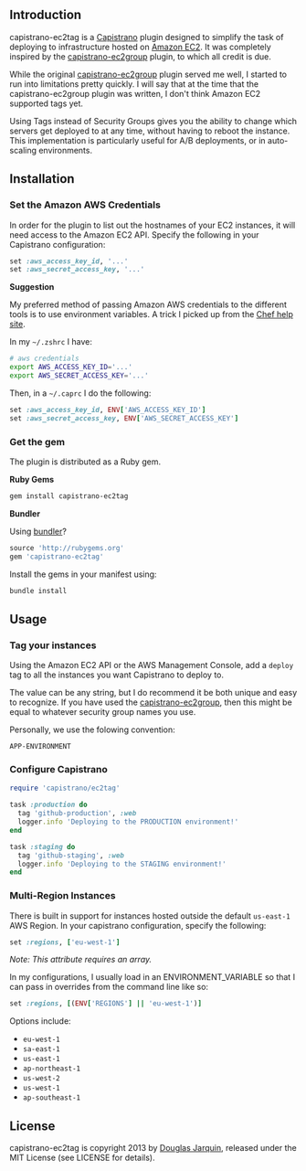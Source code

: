 ## Introduction

capistrano-ec2tag is a [Capistrano](https://github.com/capistrano/capistrano) plugin designed to simplify the
task of deploying to infrastructure hosted on [Amazon EC2](http://aws.amazon.com/ec2/). It was
completely inspired by the [capistrano-ec2group](https://github.com/logandk/capistrano-ec2group) plugin, to which all credit is due.

While the original [capistrano-ec2group](https://github.com/logandk/capistrano-ec2group) plugin served me well, I started to run into limitations pretty quickly. I will say that at the time that the capistrano-ec2group plugin was written, I don't think Amazon EC2 supported tags yet.

Using Tags instead of Security Groups gives you the ability to change which servers get deployed to at any time, without having to reboot the instance. This implementation is particularly useful for A/B deployments, or in auto-scaling environments.

## Installation

### Set the Amazon AWS Credentials

In order for the plugin to list out the hostnames of your EC2 instances, it
will need access to the Amazon EC2 API. Specify the following in your
Capistrano configuration:

```ruby
set :aws_access_key_id, '...'
set :aws_secret_access_key, '...'
```

**Suggestion**

My preferred method of passing Amazon AWS credentials to the different tools is to use environment variables. A trick I picked up from the [Chef help site](http://help.opscode.com/discussions/questions/246-best-practices-for-multiple-developers-kniferb-in-chef-repo-or-not).

In my `~/.zshrc` I have:


```zsh
# aws credentials
export AWS_ACCESS_KEY_ID='...'
export AWS_SECRET_ACCESS_KEY='...'
```

Then, in a `~/.caprc` I do the following:

``` ruby
set :aws_access_key_id, ENV['AWS_ACCESS_KEY_ID']
set :aws_secret_access_key, ENV['AWS_SECRET_ACCESS_KEY']
```

### Get the gem

The plugin is distributed as a Ruby gem.

**Ruby Gems**

```bash
gem install capistrano-ec2tag
```

**Bundler**

Using [bundler](http://gembundler.com/)?

``` ruby
source 'http://rubygems.org'
gem 'capistrano-ec2tag'
```

Install the gems in your manifest using:

``` bash
bundle install
```

## Usage

### Tag your instances

Using the Amazon EC2 API or the AWS Management Console, add a `deploy` tag to all the instances you want Capistrano to deploy to.

The value can be any string, but I do recommend it be both unique and easy to recognize. If you have used the [capistrano-ec2group](https://github.com/logandk/capistrano-ec2group), then this might be equal to whatever security group names you use.

Personally, we use the folowing convention:

```
APP-ENVIRONMENT
```

### Configure Capistrano

```ruby
require 'capistrano/ec2tag'

task :production do
  tag 'github-production', :web
  logger.info 'Deploying to the PRODUCTION environment!'
end

task :staging do
  tag 'github-staging', :web
  logger.info 'Deploying to the STAGING environment!'
end
```

### Multi-Region Instances

There is built in support for instances hosted outside the default `us-east-1` AWS Region. In your capistrano configuration, specify the following:

```ruby
set :regions, ['eu-west-1']
```

_Note: This attribute requires an array._

In my configurations, I usually load in an ENVIRONMENT_VARIABLE so that I can pass in overrides from the command line like so:

```ruby
set :regions, [(ENV['REGIONS'] || 'eu-west-1')]
```

Options include:

- `eu-west-1`
- `sa-east-1`
- `us-east-1`
- `ap-northeast-1`
- `us-west-2`
- `us-west-1`
- `ap-southeast-1`

## License

capistrano-ec2tag is copyright 2013 by [Douglas Jarquin](http://douglasjarquin.com/), released under the MIT License (see LICENSE for details).
